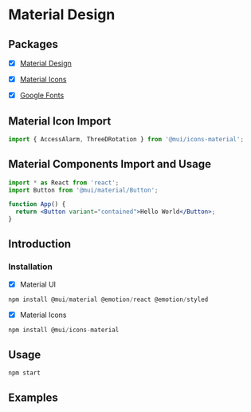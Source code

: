 # Material Design


## Packages
- [x] [Material Design](https://mui.com/)
- [x] [Material Icons](https://mui.com/material-ui/icons/#font-icons)
- [x] [Google Fonts](https://fonts.google.com/)


## Material Icon Import

```jsx
import { AccessAlarm, ThreeDRotation } from '@mui/icons-material';
```

## Material Components Import and Usage

```jsx
import * as React from 'react';
import Button from '@mui/material/Button';

function App() {
  return <Button variant="contained">Hello World</Button>;
}
```

## Introduction


### Installation

- [x] Material UI
```jsx
npm install @mui/material @emotion/react @emotion/styled
```
- [x] Material Icons
```jsx
npm install @mui/icons-material
```

## Usage

`npm start`

## Examples

